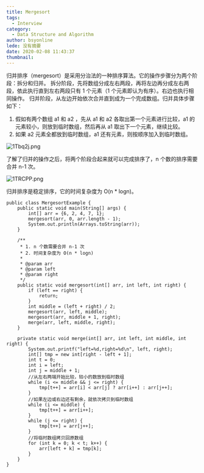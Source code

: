 ```yaml
---
title: Mergesort
tags:
  - Interview
category:
  - Data Structure and Algorithm
author: bsyonline
lede: 没有摘要
date: 2020-02-08 11:43:37
thumbnail:
---
```



归并排序（mergesort）是采用分治法的一种排序算法。它的操作步骤分为两个阶段：拆分和归并。
拆分阶段，先将数组分成左右两段，再将左边再分成左右两段，依此执行直到左右两段只有 1 个元素（1 个元素即认为有序）。右边也执行相同操作。
归并阶段，从左边开始依次合并直到成为一个完成数组。归并具体步骤如下：
1. 假如有两个数组 a1 和 a2 ，先从 a1 和 a2 各取出第一个元素进行比较，a1 的元素较小，则放到临时数组，然后再从 a1 取出下一个元素，继续比较。
2. 如果 a2 元素全都放到临时数组，a1 还有元素，则按顺序加入到临时数组。

<img src="https://s2.ax1x.com/2020/02/11/1Tbq2j.png" alt="1Tbq2j.png" border="0" />

了解了归并的操作之后，将两个阶段合起来就可以完成排序了，n 个数的排序需要合并 n-1 次。

<img src="https://s2.ax1x.com/2020/02/11/1TRCPP.png" alt="1TRCPP.png" border="0" />

归并排序是稳定排序，它的时间复杂度为 O(n * logn)。

```
public class MergesortExample {
    public static void main(String[] args) {
        int[] arr = {6, 2, 4, 7, 1};
        mergesort(arr, 0, arr.length - 1);
        System.out.println(Arrays.toString(arr));
    }

    /**
     * 1. n 个数需要合并 n-1 次
     * 2. 时间复杂度为 O(n * logn)
     *
     * @param arr
     * @param left
     * @param right
     */
    public static void mergesort(int[] arr, int left, int right) {
        if (left == right) {
            return;
        }
        int middle = (left + right) / 2;
        mergesort(arr, left, middle);
        mergesort(arr, middle + 1, right);
        merge(arr, left, middle, right);
    }

    private static void merge(int[] arr, int left, int middle, int right) {
        System.out.printf("left=%d,right=%d\n", left, right);
        int[] tmp = new int[right - left + 1];
        int t = 0;
        int i = left;
        int j = middle + 1;
        //从左右两端开始比较，较小的数放到临时数组
        while (i <= middle && j <= right) {
            tmp[t++] = arr[i] < arr[j] ? arr[i++] : arr[j++];
        }
        //如果左边或右边还有剩余，就依次拷贝到临时数组
        while (i <= middle) {
            tmp[t++] = arr[i++];
        }
        while (j <= right) {
            tmp[t++] = arr[j++];
        }
        //将临时数组拷贝回原数组
        for (int k = 0; k < t; k++) {
            arr[left + k] = tmp[k];
        }
    }
}
```